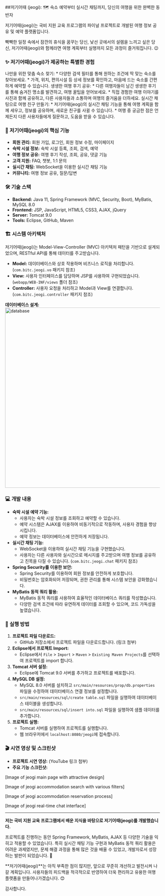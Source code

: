 ##저기어때 (jeogi): 🗺️ 숙소 예약부터 실시간 채팅까지, 당신의 여행을 위한 완벽한 동반자

저기어때(joegi)는 국비 지원 교육 프로그램의 파이널 프로젝트로 개발된 여행 정보 공유 및 예약 플랫폼입니다. 

빡빡한 일정 속에서 잠깐의 휴식을 꿈꾸는 당신, 낯선 곳에서의 설렘을 느끼고 싶은 당신, 저기어때(jeogi)와 함께라면 여행 계획부터 실행까지 모든 과정이 즐거워집니다. 😉

### ✨ 저기어때(jeogi)가 제공하는 특별한 경험

나만을 위한 맞춤 숙소 찾기:
    * 다양한 검색 필터를 통해 원하는 조건에 딱 맞는 숙소를 찾아보세요. 
    * 가격, 위치, 편의시설 등 상세 정보를 확인하고, 마음에 드는 숙소를 간편하게 예약할 수 있습니다.
생생한 여행 후기 공유:
    * 다른 여행자들이 남긴 생생한 후기를 통해 숨겨진 명소를 발견하고, 여행 꿀팁을 얻어보세요. 
    * 직접 경험한 여행 이야기를 사진과 함께 공유하고, 다른 사용자들과 소통하며 여행의 즐거움을 더하세요.
실시간 채팅으로 여행 친구 만들기: 
    * 저기어때(jeogi)의 실시간 채팅 기능을 통해 여행 계획을 함께 세우고, 정보를 공유하며, 새로운 친구를 사귈 수 있습니다. 
    * 여행 중 궁금한 점은 언제든지 다른 사용자들에게 질문하고, 도움을 받을 수 있습니다.

### 🚀 저기어때(jeogi)의 핵심 기능

* **회원 관리:** 회원 가입, 로그인, 회원 정보 수정, 마이페이지
* **숙박 시설 정보:** 숙박 시설 등록, 조회, 검색, 예약
* **여행 정보 공유:** 여행 후기 작성, 조회, 공유, 댓글 기능
* **고객 지원:** FAQ, 챗봇, 1:1 문의
* **실시간 채팅:** WebSocket을 이용한 실시간 채팅 기능
* **커뮤니티:** 여행 정보 공유, 질문/답변

### 🛠️ 기술 스택

* **Backend:** Java 11, Spring Framework (MVC, Security, Boot), MyBatis, MySQL 8.0
* **Frontend:** JSP, JavaScript, HTML5, CSS3, AJAX, jQuery
* **Server:** Tomcat 9.0
* **Tools:** Eclipse, GitHub, Maven

### 🏗️ 시스템 아키텍처

저기어때(jeogi)는 Model-View-Controller (MVC) 아키텍처 패턴을 기반으로 설계되었으며, RESTful API를 통해 데이터를 주고받습니다.

* **Model:** 데이터베이스와 상호 작용하며 비즈니스 로직을 처리합니다. (`com.bitc.jeogi.vo` 패키지 참조)
* **View:** 사용자 인터페이스를 담당하며 JSP를 사용하여 구현되었습니다. (`webapp/WEB-INF/views` 폴더 참조)
* **Controller:** 사용자 요청을 처리하고 Model과 View를 연결합니다. (`com.bitc.jeogi.controller` 패키지 참조)

**데이터베이스 설계:**
<img width="587" alt="database" src="https://github.com/user-attachments/assets/fc2a0794-dfde-4311-b55c-b77af76655a0">


### 💻 개발 내용

* **숙박 시설 예약 기능:** 
    * 사용자는 숙박 시설 정보를 조회하고 예약할 수 있습니다.
    * 예약 시스템은 AJAX를 이용하여 비동기적으로 작동하며, 사용자 경험을 향상시킵니다.
    * 예약 정보는 데이터베이스에 안전하게 저장됩니다.
* **실시간 채팅 기능:**
    * WebSocket을 이용하여 실시간 채팅 기능을 구현했습니다.
    * 사용자는 다른 사용자와 실시간으로 메시지를 주고받으며 여행 정보를 공유하고 친목을 다질 수 있습니다. (`com.bitc.jeogi.chat` 패키지 참조)
* **Spring Security를 이용한 보안:**
    * Spring Security를 이용하여 회원 정보를 안전하게 보호합니다.
    * 비밀번호는 암호화되어 저장되며, 권한 관리를 통해 시스템 보안을 강화했습니다.
* **MyBatis 동적 쿼리 활용:**
    * MyBatis 동적 쿼리를 사용하여 효율적인 데이터베이스 쿼리를 작성했습니다.
    * 다양한 검색 조건에 따라 유연하게 데이터를 조회할 수 있으며, 코드 가독성을 높였습니다.

### 🏃 실행 방법

1. **프로젝트 파일 다운로드:** 
    * GitHub 저장소에서 프로젝트 파일을 다운로드합니다. (링크 첨부)
2. **Eclipse에서 프로젝트 Import:**
    * Eclipse에서 `File` > `Import` > `Maven` > `Existing Maven Projects`를 선택하여 프로젝트를 import 합니다.
3. **Tomcat 서버 설정:**
    * Eclipse에 Tomcat 9.0 서버를 추가하고 프로젝트를 배포합니다.
4. **MySQL DB 설정:**
    * MySQL 8.0 서버를 설치하고 `src/main/resources/prop/db.properties` 파일을 수정하여 데이터베이스 연결 정보를 설정합니다.
    * `src/main/resources/sql/create table.sql` 파일을 실행하여 데이터베이스 테이블을 생성합니다.
    * `src/main/resources/sql/insert into.sql` 파일을 실행하여 샘플 데이터를 추가합니다.
5. **프로젝트 실행:**
    * Tomcat 서버를 실행하여 프로젝트를 실행합니다.
    * 웹 브라우저에서 `localhost:8080/jeogi`에 접속합니다.

### 🎬 시연 영상 및 스크린샷

* **프로젝트 시연 영상:** (YouTube 링크 첨부)
* **주요 기능 스크린샷:**

[Image of jeogi main page with attractive design]

[Image of jeogi accommodation search with various filters]

[Image of jeogi accommodation reservation process]

[Image of jeogi real-time chat interface]


---

**저는 국비 지원 교육 프로그램에서 배운 지식을 바탕으로 저기어때(jeogi)를 개발했습니다.** 

프로젝트를 진행하는 동안 Spring Framework, MyBatis, AJAX 등 다양한 기술을 익히고 적용할 수 있었습니다. 특히 실시간 채팅 기능 구현과 MyBatis 동적 쿼리 활용은 어려운 과제였지만, 문제 해결 과정을 통해 많은 것을 배울 수 있었고, 개발자로서 성장하는 발판이 되었습니다. 💪

**저기어때(jeogi)**는 아직 부족한 점이 많지만, 앞으로 꾸준히 개선하고 발전시켜 나갈 계획입니다. 사용자들의 피드백을 적극적으로 반영하여 더욱 편리하고 유용한 여행 플랫폼을 만들어나가겠습니다. 😊

감사합니다.
